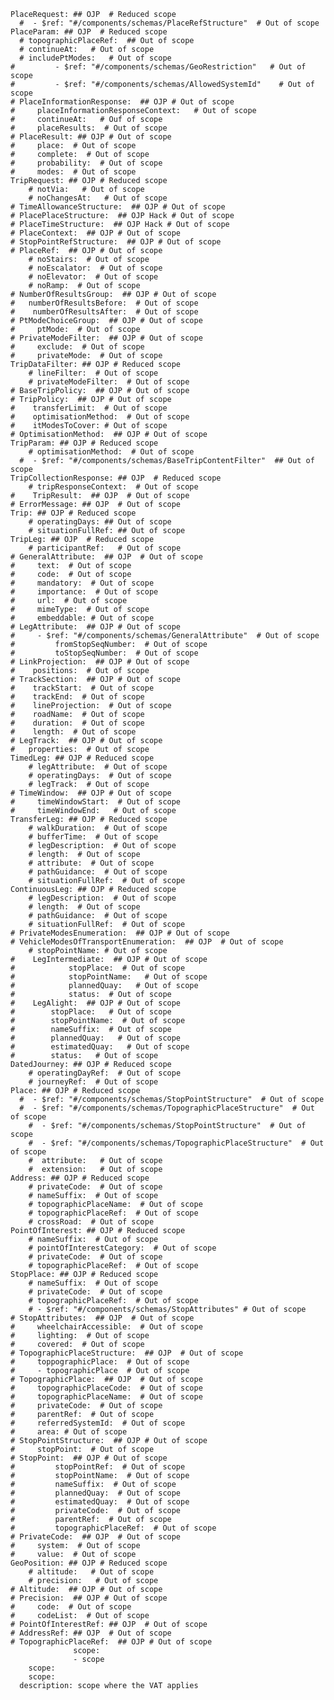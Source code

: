     PlaceRequest: ## OJP  # Reduced scope
      #  - $ref: "#/components/schemas/PlaceRefStructure"  # Out of scope
    PlaceParam: ## OJP  # Reduced scope
      # topographicPlaceRef:  ## Out of scope
      # continueAt:   # Out of scope
      # includePtModes:   # Out of scope
    #         - $ref: "#/components/schemas/GeoRestriction"   # Out of scope
    #         - $ref: "#/components/schemas/AllowedSystemId"    # Out of scope
    # PlaceInformationResponse:  ## OJP # Out of scope
    #     placeInformationResponseContext:   # Out of scope
    #     continueAt:   # Ouf of scope
    #     placeResults:  # Out of scope
    # PlaceResult: ## OJP # Out of scope
    #     place:  # Out of scope
    #     complete:  # Out of scope
    #     probability:  # Out of scope
    #     modes:  # Out of scope
    TripRequest: ## OJP # Reduced scope
        # notVia:   # Out of scope
        # noChangesAt:   # Out of scope
    # TimeAllowanceStructure:  ## OJP # Out of scope
    # PlacePlaceStructure:  ## OJP Hack # Out of scope
    # PlaceTimeStructure:  ## OJP Hack # Out of scope
    # PlaceContext:  ## OJP # Out of scope
    # StopPointRefStructure:  ## OJP # Out of scope
    # PlaceRef:  ## OJP # Out of scope
        # noStairs:  # Out of scope
        # noEscalator:  # Out of scope
        # noElevator:  # Out of scope
        # noRamp:  # Out of scope
    # NumberOfResultsGroup:  ## OJP # Out of scope
    #   numberOfResultsBefore:  # Out of scope
    #    numberOfResultsAfter:  # Out of scope
    # PtModeChoiceGroup:  ## OJP # Out of scope
    #     ptMode:  # Out of scope
    # PrivateModeFilter:  ## OJP # Out of scope
    #     exclude:  # Out of scope
    #     privateMode:  # Out of scope
    TripDataFilter: ## OJP # Reduced scope
        # lineFilter:  # Out of scope
        # privateModeFilter:  # Out of scope
    # BaseTripPolicy:  ## OJP # Out of scope
    # TripPolicy:  ## OJP # Out of scope
    #    transferLimit:  # Out of scope
    #    optimisationMethod:  # Out of scope
    #    itModesToCover: # Out of scope
    # OptimisationMethod:  ## OJP # Out of scope
    TripParam: ## OJP # Reduced scope
        # optimisationMethod:  # Out of scope
      #  - $ref: "#/components/schemas/BaseTripContentFilter"  ## Out of scope
    TripCollectionResponse: ## OJP  # Reduced scope
        # tripResponseContext:  # Out of scope
    #    TripResult:  ## OJP  # Out of scope
    # ErrorMessage: ## OJP  # Out of scope
    Trip: ## OJP # Reduced scope
        # operatingDays: ## Out of scope
        # situationFullRef: ## Out of scope
    TripLeg: ## OJP  # Reduced scope
        # participantRef:   # Out of scope
    # GeneralAttribute:  ## OJP  # Out of scope
    #     text:  # Out of scope
    #     code:  # Out of scope
    #     mandatory:  # Out of scope
    #     importance:  # Out of scope
    #     url:  # Out of scope
    #     mimeType:  # Out of scope
    #     embeddable: # Out of scope
    # LegAttribute:  ## OJP # Out of scope
    #     - $ref: "#/components/schemas/GeneralAttribute"  # Out of scope
    #         fromStopSeqNumber:  # Out of scope
    #         toStopSeqNumber:  # Out of scope
    # LinkProjection:  ## OJP # Out of scope
    #    positions:  # Out of scope
    # TrackSection:  ## OJP # Out of scope
    #    trackStart:  # Out of scope
    #    trackEnd:  # Out of scope
    #    lineProjection:  # Out of scope
    #    roadName:  # Out of scope
    #    duration:  # Out of scope
    #    length:  # Out of scope
    # LegTrack:  ## OJP # Out of scope
    #   properties:  # Out of scope
    TimedLeg: ## OJP # Reduced scope
        # legAttribute:  # Out of scope
        # operatingDays:  # Out of scope
        # legTrack:  # Out of scope
    # TimeWindow:  ## OJP # Out of scope
    #     timeWindowStart:  # Out of scope
    #     timeWindowEnd:   # Out of scope
    TransferLeg: ## OJP # Reduced scope
        # walkDuration:  # Out of scope
        # bufferTime:  # Out of scope
        # legDescription:  # Out of scope
        # length:  # Out of scope
        # attribute:  # Out of scope
        # pathGuidance:  # Out of scope
        # situationFullRef:  # Out of scope
    ContinuousLeg: ## OJP # Reduced scope
        # legDescription:  # Out of scope
        # length:  # Out of scope
        # pathGuidance:  # Out of scope
        # situationFullRef:  # Out of scope
    # PrivateModesEnumeration:  ## OJP # Out of scope
    # VehicleModesOfTransportEnumeration:  ## OJP  # Out of scope
        # stopPointName: # Out of scope
    #    LegIntermediate:  ## OJP # Out of scope
    #            stopPlace:  # Out of scope
    #            stopPointName:   # Out of scope
    #            plannedQuay:   # Out of scope
    #            status:  # Out of scope
    #    LegAlight:  ## OJP # Out of scope
    #        stopPlace:   # Out of scope
    #        stopPointName:  # Out of scope
    #        nameSuffix:  # Out of scope
    #        plannedQuay:   # Out of scope
    #        estimatedQuay:   # Out of scope
    #        status:   # Out of scope
    DatedJourney: ## OJP # Reduced scope
        # operatingDayRef:  # Out of scope
        # journeyRef:  # Out of scope
    Place: ## OJP # Reduced scope
      #  - $ref: "#/components/schemas/StopPointStructure"  # Out of scope
      #  - $ref: "#/components/schemas/TopographicPlaceStructure"  # Out of scope
        #  - $ref: "#/components/schemas/StopPointStructure"  # Out of scope
        #  - $ref: "#/components/schemas/TopographicPlaceStructure"  # Out of scope
        #  attribute:   # Out of scope
        #  extension:   # Out of scope
    Address: ## OJP # Reduced scope
        # privateCode:  # Out of scope
        # nameSuffix:  # Out of scope
        # topographicPlaceName:  # Out of scope
        # topographicPlaceRef:  # Out of scope
        # crossRoad:  # Out of scope
    PointOfInterest: ## OJP # Reduced scope
        # nameSuffix:  # Out of scope
        # pointOfInterestCategory:  # Out of scope
        # privateCode:  # Out of scope
        # topographicPlaceRef:  # Out of scope
    StopPlace: ## OJP # Reduced scope
        # nameSuffix:  # Out of scope
        # privateCode:  # Out of scope
        # topographicPlaceRef:  # Out of scope
        # - $ref: "#/components/schemas/StopAttributes" # Out of scope
    # StopAttributes:  ## OJP  # Out of scope
    #     wheelchairAccessible:  # Out of scope
    #     lighting:  # Out of scope
    #     covered:  # Out of scope
    # TopographicPlaceStructure:  ## OJP  # Out of scope
    #     toppographicPlace:  # Out of scope
    #     - topographicPlace  # Out of scope
    # TopographicPlace:  ## OJP  # Out of scope
    #     topographicPlaceCode:  # Out of scope  
    #     topographicPlaceName:  # Out of scope
    #     privateCode:  # Out of scope
    #     parentRef:  # Out of scope
    #     referredSystemId:  # Out of scope
    #     area: # Out of scope
    # StopPointStructure:  ## OJP # Out of scope
    #     stopPoint:  # Out of scope
    # StopPoint:  ## OJP # Out of scope
    #         stopPointRef:  # Out of scope
    #         stopPointName:  # Out of scope
    #         nameSuffix:  # Out of scope
    #         plannedQuay:  # Out of scope
    #         estimatedQuay:  # Out of scope
    #         privateCode:  # Out of scope
    #         parentRef:  # Out of scope
    #         topographicPlaceRef:  # Out of scope
    # PrivateCode:  ## OJP  # Out of scope
    #     system:  # Out of scope
    #     value:  # Out of scope
    GeoPosition: ## OJP # Reduced scope
        # altitude:   # Out of scope
        # precision:   # Out of scope
    # Altitude:  ## OJP # Out of scope
    # Precision:  ## OJP # Out of scope
    #     code:  # Out of scope
    #     codeList:  # Out of scope
    # PointOfInterestRef: ## OJP  # Out of scope
    # AddressRef: ## OJP  # Out of scope
    # TopographicPlaceRef:  ## OJP # Out of scope
                  scope:
                  - scope
        scope:
        scope:
      description: scope where the VAT applies
